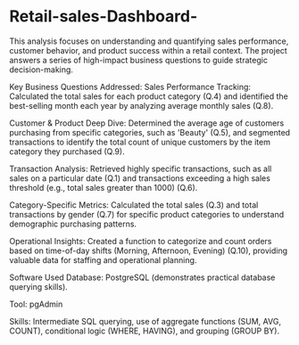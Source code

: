 # Retail-sales-Dashboard-
This analysis focuses on understanding and quantifying sales performance, customer behavior, and product success within a retail context. The project answers a series of high-impact business questions to guide strategic decision-making.

Key Business Questions Addressed:
Sales Performance Tracking: Calculated the total sales for each product category (Q.4) and identified the best-selling month each year by analyzing average monthly sales (Q.8).

Customer & Product Deep Dive: Determined the average age of customers purchasing from specific categories, such as 'Beauty' (Q.5), and segmented transactions to identify the total count of unique customers by the item category they purchased (Q.9).

Transaction Analysis: Retrieved highly specific transactions, such as all sales on a particular date (Q.1) and transactions exceeding a high sales threshold (e.g., total sales greater than 1000) (Q.6).

Category-Specific Metrics: Calculated the total sales (Q.3) and total transactions by gender (Q.7) for specific product categories to understand demographic purchasing patterns.

Operational Insights: Created a function to categorize and count orders based on time-of-day shifts (Morning, Afternoon, Evening) (Q.10), providing valuable data for staffing and operational planning.

Software Used
Database: PostgreSQL (demonstrates practical database querying skills).

Tool: pgAdmin

Skills:  Intermediate SQL querying, use of aggregate functions (SUM, AVG, COUNT), conditional logic (WHERE, HAVING), and grouping (GROUP BY).
